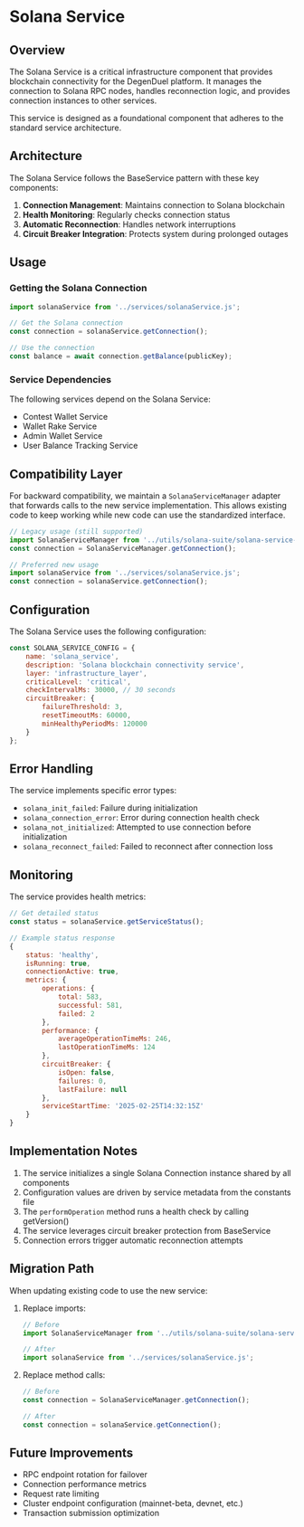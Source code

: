 # Solana Service

## Overview

The Solana Service is a critical infrastructure component that provides blockchain connectivity for the DegenDuel platform. It manages the connection to Solana RPC nodes, handles reconnection logic, and provides connection instances to other services.

This service is designed as a foundational component that adheres to the standard service architecture.

## Architecture

The Solana Service follows the BaseService pattern with these key components:

1. **Connection Management**: Maintains connection to Solana blockchain
2. **Health Monitoring**: Regularly checks connection status
3. **Automatic Reconnection**: Handles network interruptions
4. **Circuit Breaker Integration**: Protects system during prolonged outages

## Usage

### Getting the Solana Connection

```javascript
import solanaService from '../services/solanaService.js';

// Get the Solana connection
const connection = solanaService.getConnection();

// Use the connection
const balance = await connection.getBalance(publicKey);
```

### Service Dependencies

The following services depend on the Solana Service:

- Contest Wallet Service
- Wallet Rake Service
- Admin Wallet Service
- User Balance Tracking Service

## Compatibility Layer

For backward compatibility, we maintain a `SolanaServiceManager` adapter that forwards calls to the new service implementation. This allows existing code to keep working while new code can use the standardized interface.

```javascript
// Legacy usage (still supported)
import SolanaServiceManager from '../utils/solana-suite/solana-service-manager.js';
const connection = SolanaServiceManager.getConnection();

// Preferred new usage
import solanaService from '../services/solanaService.js';
const connection = solanaService.getConnection();
```

## Configuration

The Solana Service uses the following configuration:

```javascript
const SOLANA_SERVICE_CONFIG = {
    name: 'solana_service',
    description: 'Solana blockchain connectivity service',
    layer: 'infrastructure_layer',
    criticalLevel: 'critical',
    checkIntervalMs: 30000, // 30 seconds
    circuitBreaker: {
        failureThreshold: 3,
        resetTimeoutMs: 60000,
        minHealthyPeriodMs: 120000
    }
};
```

## Error Handling

The service implements specific error types:

- `solana_init_failed`: Failure during initialization
- `solana_connection_error`: Error during connection health check
- `solana_not_initialized`: Attempted to use connection before initialization
- `solana_reconnect_failed`: Failed to reconnect after connection loss

## Monitoring

The service provides health metrics:

```javascript
// Get detailed status
const status = solanaService.getServiceStatus();

// Example status response
{
    status: 'healthy',
    isRunning: true,
    connectionActive: true,
    metrics: {
        operations: {
            total: 583,
            successful: 581,
            failed: 2
        },
        performance: {
            averageOperationTimeMs: 246,
            lastOperationTimeMs: 124
        },
        circuitBreaker: {
            isOpen: false,
            failures: 0,
            lastFailure: null
        },
        serviceStartTime: '2025-02-25T14:32:15Z'
    }
}
```

## Implementation Notes

1. The service initializes a single Solana Connection instance shared by all components
2. Configuration values are driven by service metadata from the constants file
3. The `performOperation` method runs a health check by calling getVersion()
4. The service leverages circuit breaker protection from BaseService
5. Connection errors trigger automatic reconnection attempts

## Migration Path

When updating existing code to use the new service:

1. Replace imports:
   ```javascript
   // Before
   import SolanaServiceManager from '../utils/solana-suite/solana-service-manager.js';
   
   // After
   import solanaService from '../services/solanaService.js';
   ```

2. Replace method calls:
   ```javascript
   // Before
   const connection = SolanaServiceManager.getConnection();
   
   // After
   const connection = solanaService.getConnection();
   ```

## Future Improvements

- RPC endpoint rotation for failover
- Connection performance metrics
- Request rate limiting
- Cluster endpoint configuration (mainnet-beta, devnet, etc.)
- Transaction submission optimization